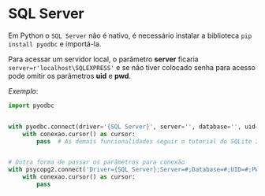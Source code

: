 # SQL Server

Em Python o `SQL Server` não é nativo, é necessário instalar a biblioteca `pip install pyodbc` e importá-la.

Para acessar um servidor local, o parâmetro **server** ficaria `server=r'localhost\SQLEXPRESS'` e se não tiver colocado senha para acesso pode omitir os parâmetros **uid** e **pwd**.

*Exemplo*:
~~~python
import pyodbc


with pyodbc.connect(driver='{SQL Server}', server='', database='', uid='', pwd='') as conexao:
    with conexao.cursor() as cursor:
        pass  # As demais funcionalidades seguir o tutorial do SQLite 3


# Outra forma de passar os parâmetros para conexão
with psycopg2.connect('Driver={SQL Server};Server=#;Database=#;UID=#;PWD=#') as conexao:
    with conexao.cursor() as cursor:
        pass
~~~
